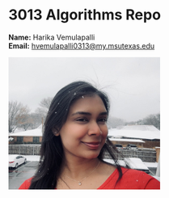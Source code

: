 #  3013 Algorithms Repo  

**Name:** Harika Vemulapalli   
**Email:** hvemulapalli0313@my.msutexas.edu  

<img src="Harika.jpg" alt="My Picture" width="300">
